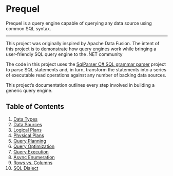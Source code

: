 # Prequel 
Prequel is a query engine capable of querying any data source using common SQL syntax.

---

This project was originally inspired by Apache Data Fusion.  The intent of this project is to demonstrate how query engines work while bringing a user-friendly SQL query engine to the .NET community

The code in this project uses the [SqlParser C# SQL grammar parser](https://github.com/TylerBrinks/SqlParser-cs) project to parse SQL statements and, in turn, transform the statements into a series of executable read operations against any number of backing data sources.  

This project’s documentation outlines every step involved in building a generic query engine.

## Table of Contents

1.   [Data Types](data-types.md)
2.   [Data Sources](data-sources.md)
3.   [Logical Plans](logical-plans.md)
4.   [Physical Plans](physical-plans.md)
5.   [Query Planning](query-planning.md)
6.   [Query Optimization](query-optimization.md)
7.   [Query Execution](query-execution.md)
8.   [Async Enumeration](async-execution.md)
9.   [Rows vs. Columns](rows-and-columns.md)
10.  [SQL Dialect](sql-dialect.md)